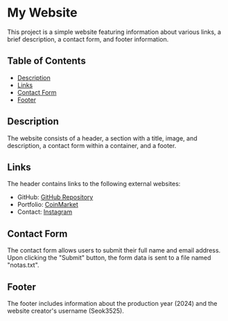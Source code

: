 # My Website

This project is a simple website featuring information about various links, a brief description, a contact form, and footer information.

## Table of Contents

- [Description](#description)
- [Links](#links)
- [Contact Form](#contact-form)
- [Footer](#footer)

## Description

The website consists of a header, a section with a title, image, and description, a contact form within a container, and a footer.

## Links

The header contains links to the following external websites:
- GitHub: [GitHub Repository](https://github.com/seokhh10)
- Portfolio: [CoinMarket](https://coinmarketcap.com/)
- Contact: [Instagram](https://www.instagram.com/)

## Contact Form

The contact form allows users to submit their full name and email address. Upon clicking the "Submit" button, the form data is sent to a file named "notas.txt".

## Footer

The footer includes information about the production year (2024) and the website creator's username (Seok3525).